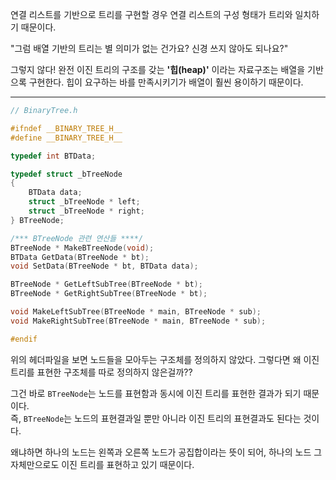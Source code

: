 
연결 리스트를 기반으로 트리를 구현할 경우 연결 리스트의 구성 형태가 트리와 일치하기 때문이다.

"그럼 배열 기반의 트리는 별 의미가 없는 건가요? 신경 쓰지 않아도 되나요?"

그렇지 않다! 완전 이진 트리의 구조를 갖는 **'힙(heap)'** 이라는 자료구조는 배열을 기반으록 구현한다.
힙이 요구하는 바를 만족시키기가 배열이 훨씬 용이하기 때문이다. 

---

```c
// BinaryTree.h

#ifndef __BINARY_TREE_H__
#define __BINARY_TREE_H__

typedef int BTData;

typedef struct _bTreeNode
{
	BTData data;
	struct _bTreeNode * left;
	struct _bTreeNode * right;
} BTreeNode;

/*** BTreeNode 관련 연산들 ****/
BTreeNode * MakeBTreeNode(void);
BTData GetData(BTreeNode * bt);
void SetData(BTreeNode * bt, BTData data);

BTreeNode * GetLeftSubTree(BTreeNode * bt);
BTreeNode * GetRightSubTree(BTreeNode * bt);

void MakeLeftSubTree(BTreeNode * main, BTreeNode * sub);
void MakeRightSubTree(BTreeNode * main, BTreeNode * sub);

#endif
```

위의 헤더파일을 보면 노드들을 모아두는 구조체를 정의하지 않았다. 그렇다면 왜 이진 트리를 표현한 구조체를 따로 정의하지 않은걸까??

그건 바로 `BTreeNode`는 노드를 표현함과 동시에 이진 트리를 표현한 결과가 되기 때문이다. <br>
즉, `BTreeNode`는 노드의 표현결과일 뿐만 아니라 이진 트리의 표현결과도 된다는 것이다.

왜냐하면 하나의 노드는 왼쪽과 오른쪽 노드가 공집합이라는 뜻이 되어, 하나의 노드 그 자체만으로도 이진 트리를 표현하고 있기 때문이다.
